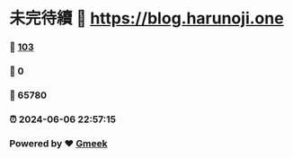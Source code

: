 # 未完待續 :link: https://blog.harunoji.one 
### :page_facing_up: [103](https://blog.harunoji.one/tag.html) 
### :speech_balloon: 0 
### :hibiscus: 65780 
### :alarm_clock: 2024-06-06 22:57:15 
### Powered by :heart: [Gmeek](https://github.com/Meekdai/Gmeek)
